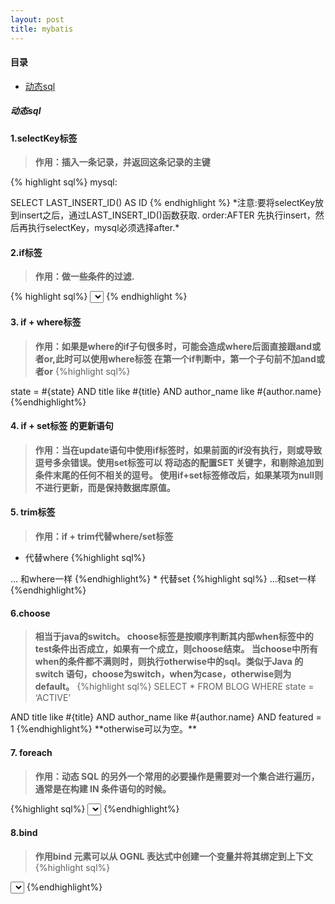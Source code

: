 ```yaml
---
layout: post
title: mybatis
---
```


#### 目录
* [动态sql](#dynamicSql)

<h5 id="dynamicSql">动态sql</h5>




#### 1.selectKey标签
> **作用：插入一条记录，并返回这条记录的主键**

{% highlight sql%}
mysql:

  <selectKey resultType="long" keyProperty="id" order="AFTER">  
      SELECT LAST_INSERT_ID() AS ID  
  </selectKey>  
{% endhighlight %}
*注意:要将selectKey放到insert之后，通过LAST_INSERT_ID()函数获取.
order:AFTER    先执行insert，然后再执行selectKey，mysql必须选择after.*

#### 2.if标签

> **作用：做一些条件的过滤.**


{% highlight sql%}
<select id="findActiveBlogWithTitleLike"
     resultType="Blog">
  SELECT * FROM BLOG 
  WHERE state = ‘ACTIVE’ 
  <if test="title != null">
    AND title like #{title}
  </if>
</select>
{% endhighlight %}
#### 3. if + where标签

>**作用：如果是where的if子句很多时，可能会造成where后面直接跟and或者or,此时可以使用where标签
在第一个if判断中，第一个子句前不加and或者or**
{%highlight sql%}
<where> 
    <if test="state != null">
         state = #{state}
    </if> 
    <if test="title != null">
        AND title like #{title}
    </if>
    <if test="author != null and author.name != null">
        AND author_name like #{author.name}
    </if>
</where>
{%endhighlight%}

#### 4. if + set标签 的更新语句

>**作用：当在update语句中使用if标签时，如果前面的if没有执行，则或导致逗号多余错误。使用set标签可以
将动态的配置SET 关键字，和剔除追加到条件末尾的任何不相关的逗号。
使用if+set标签修改后，如果某项为null则不进行更新，而是保持数据库原值。**

#### 5. trim标签

>**作用：if + trim代替where/set标签**
*  代替where
{%highlight sql%} 

 <trim prefix="WHERE" prefixOverrides="AND |OR ">
  ... 和where一样
 </trim>
{%endhighlight%}
*  代替set
{%highlight sql%}
 <trim prefix="SET" suffixOverrides=",">
  ...和set一样
</trim>
{%endhighlight%}

#### 6.choose
>**相当于java的switch。 choose标签是按顺序判断其内部when标签中的test条件出否成立，如果有一个成立，则choose结束。
当choose中所有when的条件都不满则时，则执行otherwise中的sql。类似于Java 的switch 
语句，choose为switch，when为case，otherwise则为default。**
{%highlight sql%}
 SELECT * FROM BLOG WHERE state = ‘ACTIVE’
  <choose>
    <when test="title != null">
      AND title like #{title}
    </when>
    <when test="author != null and author.name != null">
      AND author_name like #{author.name}
    </when>
    <otherwise>
      AND featured = 1
    </otherwise>
  </choose> 
{%endhighlight%}
**otherwise可以为空。**



#### 7. foreach
>**作用：动态 SQL 的另外一个常用的必要操作是需要对一个集合进行遍历，通常是在构建 IN 条件语句的时候。**

{%highlight sql%}
<select id="selectPostIn" resultType="domain.blog.Post">
  SELECT *
  FROM POST P
  WHERE ID in
  <foreach item="item" index="index" collection="list"
      open="(" separator="," close=")">
        #{item}
  </foreach>
</select>
{%endhighlight%}

#### 8.bind
>**作用bind 元素可以从 OGNL 表达式中创建一个变量并将其绑定到上下文**
{%highlight sql%}
<select id="selectBlogsLike" resultType="Blog">
  <bind name="pattern" value="'%' + _parameter.getTitle() + '%'" />
  SELECT * FROM BLOG
  WHERE title LIKE #{pattern}
</select>
{%endhighlight%}

